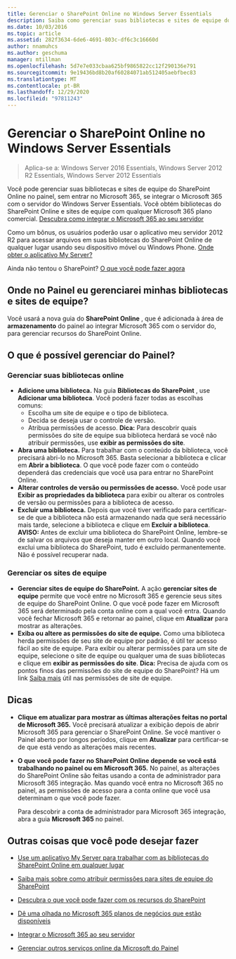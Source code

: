 ```yaml
---
title: Gerenciar o SharePoint Online no Windows Server Essentials
description: Saiba como gerenciar suas bibliotecas e sites de equipe do SharePoint Online no painel, sem entrar no Microsoft 365.
ms.date: 10/03/2016
ms.topic: article
ms.assetid: 282f3634-6de6-4691-803c-df6c3c16660d
author: nnamuhcs
ms.author: geschuma
manager: mtillman
ms.openlocfilehash: 5d7e7e033cbaa625bf9865822cc12f290136e791
ms.sourcegitcommit: 9e19436bd8b20af60284071ab512405aebfbec83
ms.translationtype: MT
ms.contentlocale: pt-BR
ms.lasthandoff: 12/29/2020
ms.locfileid: "97811243"
---
```

# <a name="manage-sharepoint-online-in-windows-server-essentials"></a>Gerenciar o SharePoint Online no Windows Server Essentials

>Aplica-se a: Windows Server 2016 Essentials, Windows Server 2012 R2 Essentials, Windows Server 2012 Essentials

Você pode gerenciar suas bibliotecas e sites de equipe do SharePoint Online no painel, sem entrar no Microsoft 365, se integrar o Microsoft 365 com o servidor do Windows Server Essentials. Você obtém bibliotecas do SharePoint Online e sites de equipe com qualquer Microsoft 365 plano comercial. [Descubra como integrar o Microsoft 365 ao seu servidor](Manage-Office-365-in-Windows-Server-Essentials.md)

 Como um bônus, os usuários poderão usar o aplicativo meu servidor 2012 R2 para acessar arquivos em suas bibliotecas do SharePoint Online de qualquer lugar usando seu dispositivo móvel ou Windows Phone. [Onde obter o aplicativo My Server?](../use/Use-the-My-Server-App-to-Connect-to-Windows-Server-Essentials.md)

 Ainda não tentou o SharePoint? [O que você pode fazer agora](https://office.microsoft.com/office365-sharepoint-online-enterprise-help/get-started-with-sharepoint-2013-HA102772778.aspx)

## <a name="where-on-the-dashboard-will-i-manage-my-libraries-and-team-sites"></a>Onde no Painel eu gerenciarei minhas bibliotecas e sites de equipe?
 Você usará a nova guia do **SharePoint Online** , que é adicionada à área de **armazenamento** do painel ao integrar Microsoft 365 com o servidor do, para gerenciar recursos do SharePoint Online.


## <a name="what-can-i-manage-from-the-dashboard"></a>O que é possível gerenciar do Painel?

### <a name="manage-your-online-libraries"></a>Gerenciar suas bibliotecas online

- **Adicione uma biblioteca.** Na guia **Bibliotecas do SharePoint** , use **Adicionar uma biblioteca**. Você poderá fazer todas as escolhas comuns:
  - Escolha um site de equipe e o tipo de biblioteca.
  - Decida se deseja usar o controle de versão.
  - Atribua permissões de acesso.
     **Dica:** Para descobrir quais permissões do site de equipe sua biblioteca herdará se você não atribuir permissões, use **exibir as permissões do site**.
- **Abra uma biblioteca.** Para trabalhar com o conteúdo da biblioteca, você precisará abri-lo no Microsoft 365. Basta selecionar a biblioteca e clicar em **Abrir a biblioteca**. O que você pode fazer com o conteúdo dependerá das credenciais que você usa para entrar no SharePoint Online.
- **Alterar controles de versão ou permissões de acesso.** Você pode usar **Exibir as propriedades da biblioteca** para exibir ou alterar os controles de versão ou permissões para a biblioteca de acesso.
- **Excluir uma biblioteca.** Depois que você tiver verificado para certificar-se de que a biblioteca não está armazenando nada que será necessário mais tarde, selecione a biblioteca e clique em **Excluir a biblioteca**. **AVISO:** Antes de excluir uma biblioteca do SharePoint Online, lembre-se de salvar os arquivos que deseja manter em outro local. Quando você exclui uma biblioteca do SharePoint, tudo é excluído permanentemente. Não é possível recuperar nada.

### <a name="manage-your-team-sites"></a>Gerenciar os sites de equipe

- **Gerenciar sites de equipe do SharePoint.** A ação **gerenciar sites de equipe** permite que você entre no Microsoft 365 e gerencie seus sites de equipe do SharePoint Online. O que você pode fazer em Microsoft 365 será determinado pela conta online com a qual você entra. Quando você fechar Microsoft 365 e retornar ao painel, clique em **Atualizar** para mostrar as alterações.
- **Exiba ou altere as permissões do site de equipe.** Como uma biblioteca herda permissões de seu site de equipe por padrão, é útil ter acesso fácil ao site de equipe. Para exibir ou alterar permissões para um site de equipe, selecione o site de equipe ou qualquer uma de suas bibliotecas e clique em **exibir as permissões do site**. **Dica:** Precisa de ajuda com os pontos finos das permissões do site de equipe do SharePoint? Há um link [Saiba mais](https://office.microsoft.com/office365-sharepoint-online-enterprise-help/introduction-control-user-access-with-permissions-HA102771919.aspx?CTT=5&origin=HA102771924) útil nas permissões de site de equipe.

## <a name="tips"></a>Dicas

-   **Clique em atualizar para mostrar as últimas alterações feitas no portal de Microsoft 365.** Você precisará atualizar a exibição depois de abrir Microsoft 365 para gerenciar o SharePoint Online. Se você mantiver o Painel aberto por longos períodos, clique em **Atualizar** para certificar-se de que está vendo as alterações mais recentes.

-   **O que você pode fazer no SharePoint Online depende se você está trabalhando no painel ou em Microsoft 365.** No painel, as alterações do SharePoint Online são feitas usando a conta de administrador para Microsoft 365 integração. Mas quando você entra no Microsoft 365 no painel, as permissões de acesso para a conta online que você usa determinam o que você pode fazer.

     Para descobrir a conta de administrador para Microsoft 365 integração, abra a guia **Microsoft 365** no painel.

## <a name="other-things-you-might-want-to-do"></a>Outras coisas que você pode desejar fazer

-   [Use um aplicativo My Server para trabalhar com as bibliotecas do SharePoint Online em qualquer lugar](../use/Use-the-My-Server-App-to-Connect-to-Windows-Server-Essentials.md)

-   [Saiba mais sobre como atribuir permissões para sites de equipe do SharePoint](https://office.microsoft.com/office365-sharepoint-online-enterprise-help/introduction-control-user-access-with-permissions-HA102771919.aspx?CTT=5&origin=HA102771924)

-   [Descubra o que você pode fazer com os recursos do SharePoint](https://office.microsoft.com/office365-sharepoint-online-enterprise-help/get-started-with-sharepoint-2013-HA102772778.aspx)

-   [Dê uma olhada no Microsoft 365 planos de negócios que estão disponíveis](https://office.microsoft.com/business/compare-office-365-for-business-plans-FX102918419.aspx?CR_CC=200061904&WT.srch=1&WT.mc_ID=PS_bing_O365Comm_what-is-office-365-for_Text)

-   [Integrar o Microsoft 365 ao seu servidor](Manage-Office-365-in-Windows-Server-Essentials.md)

-   [Gerenciar outros serviços online da Microsoft do Painel](Manage-Microsoft-Online-Services-in-Windows-Server-Essentials.md)
